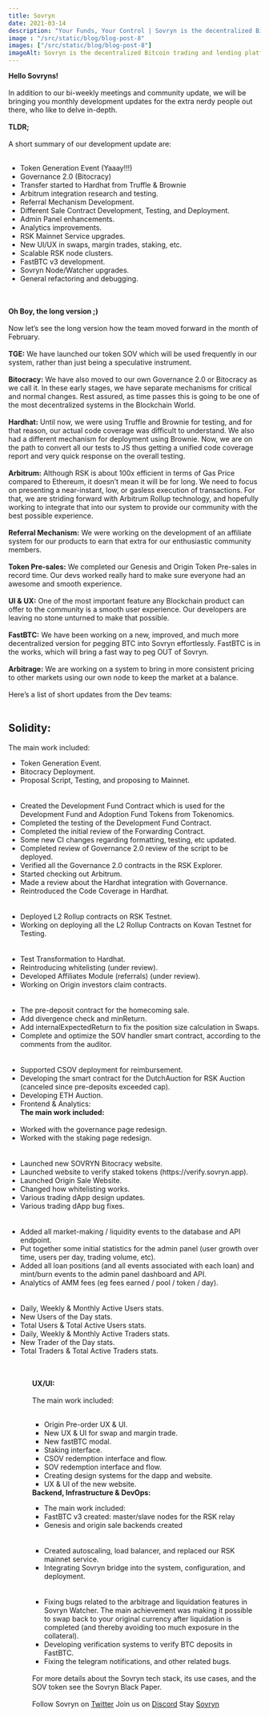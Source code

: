 ```yaml
---
title: Sovryn
date: 2021-03-14
description: "Your Funds, Your Control | Sovryn is the decentralized Bitcoin trading and lending platform"
image : "/src/static/blog/blog-post-8"
images: ["/src/static/blog/blog-post-8"]
imageAlt: Sovryn is the decentralized Bitcoin trading and lending platform.
---
```


<b>Hello Sovryns!</b>
</br></br>
In addition to our bi-weekly meetings and community update, we will be bringing you monthly development updates for the extra nerdy people out there, who like to delve in-depth.
</br></br>
<b>TLDR;</b>
</br></br>
A short summary of our development update are:
</br></br>
<ul>
    <li>Token Generation Event (Yaaay!!!)</li>
    <li>Governance 2.0 (Bitocracy)</li>
    <li>Transfer started to Hardhat from Truffle & Brownie</li>
    <li>Arbitrum integration research and testing.</li>
    <li>Referral Mechanism Development.</li>
    <li>Different Sale Contract Development, Testing, and Deployment.</li>
    <li>Admin Panel enhancements.</li>
    <li>Analytics improvements.</li>
    <li>RSK Mainnet Service upgrades.</li>
    <li>New UI/UX in swaps, margin trades, staking, etc.</li>
    <li>Scalable RSK node clusters.</li>
    <li>FastBTC v3 development.</li>
    <li>Sovryn Node/Watcher upgrades.</li>
    <li>General refactoring and debugging.</li>
</ul>   
</br></br>
<b>Oh Boy, the long version ;)</b>
</br></br>
Now let’s see the long version how the team moved forward in the month of February.
</br></br>
<b>TGE:</b> We have launched our token SOV which will be used frequently in our system, rather than just being a speculative instrument.
</br></br>
<b>Bitocracy:</b> We have also moved to our own Governance 2.0 or Bitocracy as we call it. In these early stages, we have separate mechanisms for critical and normal changes. Rest assured, as time passes this is going to be one of the most decentralized systems in the Blockchain World.
</br></br>
<b>Hardhat:</b> Until now, we were using Truffle and Brownie for testing, and for that reason, our actual code coverage was difficult to understand. We also had a different mechanism for deployment using Brownie. Now, we are on the path to convert all our tests to JS thus getting a unified code coverage report and very quick response on the overall testing.
</br></br>
<b>Arbitrum:</b> Although RSK is about 100x efficient in terms of Gas Price compared to Ethereum, it doesn’t mean it will be for long. We need to focus on presenting a near-instant, low, or gasless execution of transactions. For that, we are striding forward with Arbitrum Rollup technology, and hopefully working to integrate that into our system to provide our community with the best possible experience.
</br></br>
<b>Referral Mechanism:</b> We were working on the development of an affiliate system for our products to earn that extra for our enthusiastic community members.
</br></br>
<b>Token Pre-sales:</b> We completed our Genesis and Origin Token Pre-sales in record time. Our devs worked really hard to make sure everyone had an awesome and smooth experience.
</br></br>
<b>UI & UX:</b> One of the most important feature any Blockchain product can offer to the community is a smooth user experience. Our developers are leaving no stone unturned to make that possible.
</br></br>
<b>FastBTC:</b> We have been working on a new, improved, and much more decentralized version for pegging BTC into Sovryn effortlessly. FastBTC is in the works, which will bring a fast way to peg OUT of Sovryn.
</br></br>
<b>Arbitrage:</b> We are working on a system to bring in more consistent pricing to other markets using our own node to keep the market at a balance.
</br></br>
Here’s a list of short updates from the Dev teams:
</br></br>
<h2>Solidity:</h2>
The main work included:
<ul>
<li>Token Generation Event.</li>
<li>Bitocracy Deployment.</li>
<li>Proposal Script, Testing, and proposing to Mainnet.</li>
</br></br>
<li>Created the Development Fund Contract which is used for the Development Fund and Adoption Fund Tokens from Tokenomics.</li>
<li>Completed the testing of the Development Fund Contract.</li>
<li>Completed the initial review of the Forwarding Contract.</li>
<li>Some new CI changes regarding formatting, testing, etc updated.</li>
<li>Completed review of Governance 2.0 review of the script to be deployed.</li>
<li>Verified all the Governance 2.0 contracts in the RSK Explorer.</li>
<li>Started checking out Arbitrum.</li>
<li>Made a review about the Hardhat integration with Governance.</li>
<li>Reintroduced the Code Coverage in Hardhat.</li>
</br></br>
<li>Deployed L2 Rollup contracts on RSK Testnet.</li>
<li>Working on deploying all the L2 Rollup Contracts on Kovan Testnet for Testing.</li>
</br></br>
<li>Test Transformation to Hardhat.</li>
<li>Reintroducing whitelisting (under review).</li>
<li>Developed Affiliates Module (referrals) (under review).</li>
<li>Working on Origin investors claim contracts.</li>
</br></br>
<li>The pre-deposit contract for the homecoming sale.</li>
<li>Add divergence check and minReturn.</li>
<li>Add internalExpectedReturn to fix the position size calculation in Swaps.</li>
<li>Complete and optimize the SOV handler smart contract, according to the comments from the auditor.</li>
</br></br>
<li>Supported CSOV deployment for reimbursement.</li>
<li>Developing the smart contract for the DutchAuction for RSK Auction (canceled since pre-deposits exceeded cap).</li>
<li>Developing ETH Auction.</li>
<li>Frontend & Analytics:</li>
<b>The main work included:</b>
</br></br>
<li>Worked with the governance page redesign.</li>
<li>Worked with the staking page redesign.</li>
</br></br>
<li>Launched new SOVRYN Bitocracy website.</li>
<li>Launched website to verify staked tokens (https://verify.sovryn.app).</li>
<li>Launched Origin Sale Website.</li>
<li>Changed how whitelisting works.</li>
<li>Various trading dApp design updates.</li>
<li>Various trading dApp bug fixes.</li>
</br></br>
<li>Added all market-making / liquidity events to the database and API endpoint.</li>
<li>Put together some initial statistics for the admin panel (user growth over time, users per day, trading volume, etc).</li>
<li>Added all loan positions (and all events associated with each loan) and mint/burn events to the admin panel dashboard and API.</li>
<li>Analytics of AMM fees (eg fees earned / pool / token / day).</li>
</br></br>
<li>Daily, Weekly & Monthly Active Users stats.</li>
<li>New Users of the Day stats.</li>
<li>Total Users & Total Active Users stats.</li>
<li>Daily, Weekly & Monthly Active Traders stats.</li>
<li>New Trader of the Day stats.</li>
<li>Total Traders & Total Active Traders stats.</li>
<ul>
</br></br>
<b>UX/UI:</b>
</br></br>
The main work included:
</br></br>
<ul>
<li>Origin Pre-order UX & UI.</li>
<li>New UX & UI for swap and margin trade.</li>
<li>New fastBTC modal.</li>
<li>Staking interface.</li>
<li>CSOV redemption interface and flow.</li>
<li>SOV redemption interface and flow.</li>
<li>Creating design systems for the dapp and website.</li>
<li>UX & UI of the new website.</li>
</ul>
<b>Backend, Infrastructure & DevOps:</b>
<ul>
<li>The main work included:</li>
<li>FastBTC v3 created: master/slave nodes for the RSK relay</li>
<li>Genesis and origin sale backends created</li>
</br></br>
<li>Created autoscaling, load balancer, and replaced our RSK mainnet service.</li>
<li>Integrating Sovryn bridge into the system, configuration, and deployment.</li>
</br></br>
<li>Fixing bugs related to the arbitrage and liquidation features in Sovryn Watcher. The main achievement was making it possible to swap back to your original currency after liquidation is completed (and thereby avoiding too much exposure in the collateral).</li>
<li>Developing verification systems to verify BTC deposits in FastBTC.</li>
<li>Fixing the telegram notifications, and other related bugs.</li>
</ul>
</br>
For more details about the Sovryn tech stack, its use cases, and the SOV token see the Sovryn Black Paper.
</br>
</br>
Follow Sovryn on <a href="#" className="btn-link">Twitter</a>
Join us on <a href="#" className="btn-link">Discord</a>
Stay <a href="#" className="btn-link">Sovryn</a>
